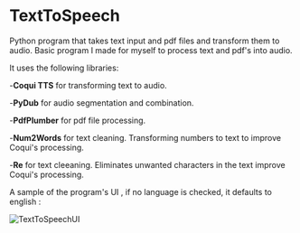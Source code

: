 # TextToSpeech
Python program that takes text input and pdf files and transform them to audio.
Basic program I made for myself to process text and pdf's into audio.

It uses the following libraries:

-**Coqui TTS** for transforming text to audio.

-**PyDub** for audio segmentation and combination.

-**PdfPlumber** for pdf file processing.

-**Num2Words** for text cleaning. Transforming numbers to text to improve Coqui's processing.

-**Re** for text cleeaning. Eliminates unwanted characters in the text improve Coqui's processing.

A sample of the program's UI , if no language is checked, it defaults to english :

![TextToSpeechUI](https://github.com/user-attachments/assets/fd2ec43f-c524-4535-bdaf-7fe6747b2675)
